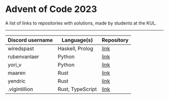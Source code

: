 # Advent of Code 2023

A list of links to repositories with solutions, made by students at the KUL.

---

| Discord username     | Language(s)                 | Repository                                        |
|----------------------|-----------------------------|---------------------------------------------------|
| wiredspast           | Haskell, Prolog             | [link](https://github.com/JonasssC/AoC-2023)      |
| rubenvanlaer         | Python                      | [link](https://github.com/ruben-vl/aoc)           |
| yori_v               | Python                      | [link](https://github.com/YoriVerbist/aoc)        |
| maaren               | Rust                        | [link](https://github.com/mhkdepauw/aoc_2023)     |
| yendric              | Rust                        | [link](https://github.com/Yendric/aoc_2023)       |
| .vigintillion        | Rust, TypeScript            | [link](https://github.com/Vigintillionn/aoc_2023) |
